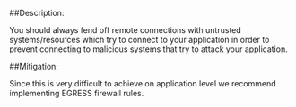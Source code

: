 ##Description:

You should always fend off remote connections with untrusted systems/resources which try to
connect to your application in order to prevent connecting to malicious systems that try
to attack your application.

##Mitigation:

Since this is very difficult to achieve on application level we recommend implementing
EGRESS firewall rules.
